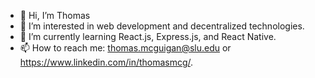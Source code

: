 - 👋 Hi, I’m Thomas
- 👀 I’m interested in web development and decentralized technologies.
- 🌱 I’m currently learning React.js, Express.js, and React Native.
- 📫 How to reach me: thomas.mcguigan@slu.edu or https://www.linkedin.com/in/thomasmcg/.

<!---
thomasmcg77/thomasmcg77 is a ✨ special ✨ repository because its `README.md` (this file) appears on your GitHub profile.
You can click the Preview link to take a look at your changes.
--->
